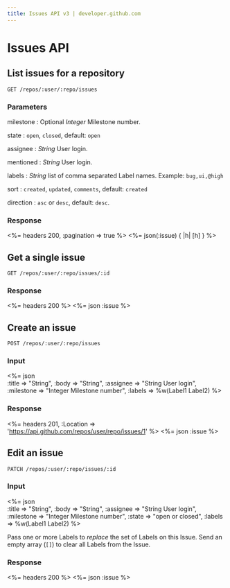 ```yaml
---
title: Issues API v3 | developer.github.com
---
```


# Issues API

## List issues for a repository

    GET /repos/:user/:repo/issues

### Parameters

milestone
: Optional _Integer_ Milestone number.

state
: `open`, `closed`, default: `open`

assignee
: _String_ User login.

mentioned
: _String_ User login.

labels
: _String_ list of comma separated Label names.  Example:
`bug,ui,@high`

sort
: `created`, `updated`, `comments`, default: `created`

direction
: `asc` or `desc`, default: `desc`.

### Response

<%= headers 200, :pagination => true %>
<%= json(:issue) { |h| [h] } %>

## Get a single issue

    GET /repos/:user/:repo/issues/:id

### Response

<%= headers 200 %>
<%= json :issue %>

## Create an issue

    POST /repos/:user/:repo/issues

### Input

<%= json \
  :title     => "String",
  :body      => "String",
  :assignee  => "String User login",
  :milestone => "Integer Milestone number",
  :labels    => %w(Label1 Label2)
%>

### Response

<%= headers 201,
      :Location =>
'https://api.github.com/repos/user/repo/issues/1' %>
<%= json :issue %>

## Edit an issue

    PATCH /repos/:user/:repo/issues/:id

### Input

<%= json \
  :title     => "String",
  :body      => "String",
  :assignee  => "String User login",
  :milestone => "Integer Milestone number",
  :state     => "open or closed",
  :labels    => %w(Label1 Label2)
%>

Pass one or more Labels to _replace_ the set of Labels on this Issue.
Send an empty array (`[]`) to clear all Labels from the Issue.

### Response

<%= headers 200 %>
<%= json :issue %>

